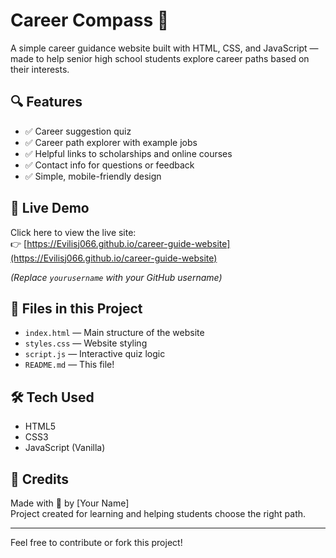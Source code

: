 # Career Compass 🌟

A simple career guidance website built with HTML, CSS, and JavaScript — made to help senior high school students explore career paths based on their interests.

## 🔍 Features

- ✅ Career suggestion quiz
- ✅ Career path explorer with example jobs
- ✅ Helpful links to scholarships and online courses
- ✅ Contact info for questions or feedback
- ✅ Simple, mobile-friendly design

## 🚀 Live Demo

Click here to view the live site:  
👉 [https://Evilisj066.github.io/career-guide-website](https://Evilisj066.github.io/career-guide-website)

_(Replace `yourusername` with your GitHub username)_

## 📁 Files in this Project

- `index.html` — Main structure of the website
- `styles.css` — Website styling
- `script.js` — Interactive quiz logic
- `README.md` — This file!

## 🛠️ Tech Used

- HTML5
- CSS3
- JavaScript (Vanilla)

## 🙌 Credits

Made with 💙 by [Your Name]  
Project created for learning and helping students choose the right path.

---

Feel free to contribute or fork this project!
